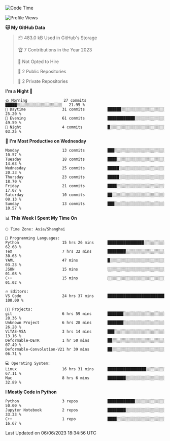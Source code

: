 <!--START_SECTION:waka-->
![Code Time](http://img.shields.io/badge/Code%20Time-157%20hrs%2011%20mins-blue)

![Profile Views](http://img.shields.io/badge/Profile%20Views-0-blue)

**🐱 My GitHub Data** 

> 📦 483.0 kB Used in GitHub's Storage 
 > 
> 🏆 7 Contributions in the Year 2023
 > 
> 🚫 Not Opted to Hire
 > 
> 📜 2 Public Repositories 
 > 
> 🔑 2 Private Repositories 
 > 
**I'm a Night 🦉** 

```text
🌞 Morning                27 commits          █████░░░░░░░░░░░░░░░░░░░░   21.95 % 
🌆 Daytime                31 commits          ██████░░░░░░░░░░░░░░░░░░░   25.20 % 
🌃 Evening                61 commits          ████████████░░░░░░░░░░░░░   49.59 % 
🌙 Night                  4 commits           █░░░░░░░░░░░░░░░░░░░░░░░░   03.25 % 
```
📅 **I'm Most Productive on Wednesday** 

```text
Monday                   13 commits          ███░░░░░░░░░░░░░░░░░░░░░░   10.57 % 
Tuesday                  18 commits          ████░░░░░░░░░░░░░░░░░░░░░   14.63 % 
Wednesday                25 commits          █████░░░░░░░░░░░░░░░░░░░░   20.33 % 
Thursday                 23 commits          █████░░░░░░░░░░░░░░░░░░░░   18.70 % 
Friday                   21 commits          ████░░░░░░░░░░░░░░░░░░░░░   17.07 % 
Saturday                 10 commits          ██░░░░░░░░░░░░░░░░░░░░░░░   08.13 % 
Sunday                   13 commits          ███░░░░░░░░░░░░░░░░░░░░░░   10.57 % 
```


📊 **This Week I Spent My Time On** 

```text
🕑︎ Time Zone: Asia/Shanghai

💬 Programming Languages: 
Python                   15 hrs 26 mins      ████████████████░░░░░░░░░   62.68 % 
TeX                      7 hrs 32 mins       ████████░░░░░░░░░░░░░░░░░   30.63 % 
YAML                     47 mins             █░░░░░░░░░░░░░░░░░░░░░░░░   03.23 % 
JSON                     15 mins             ░░░░░░░░░░░░░░░░░░░░░░░░░   01.08 % 
C++                      15 mins             ░░░░░░░░░░░░░░░░░░░░░░░░░   01.02 % 

🔥 Editors: 
VS Code                  24 hrs 37 mins      █████████████████████████   100.00 % 

🐱‍💻 Projects: 
git                      6 hrs 59 mins       ███████░░░░░░░░░░░░░░░░░░   28.36 % 
Unknown Project          6 hrs 28 mins       ███████░░░░░░░░░░░░░░░░░░   26.28 % 
ViTAE-VSA                3 hrs 14 mins       ███░░░░░░░░░░░░░░░░░░░░░░   13.16 % 
Deformable-DETR          1 hr 50 mins        ██░░░░░░░░░░░░░░░░░░░░░░░   07.49 % 
Deformable-Convolution-V21 hr 39 mins        ██░░░░░░░░░░░░░░░░░░░░░░░   06.71 % 

💻 Operating System: 
Linux                    16 hrs 31 mins      █████████████████░░░░░░░░   67.11 % 
Mac                      8 hrs 6 mins        ████████░░░░░░░░░░░░░░░░░   32.89 % 
```

**I Mostly Code in Python** 

```text
Python                   3 repos             ████████████░░░░░░░░░░░░░   50.00 % 
Jupyter Notebook         2 repos             ████████░░░░░░░░░░░░░░░░░   33.33 % 
C++                      1 repo              ████░░░░░░░░░░░░░░░░░░░░░   16.67 % 
```




 Last Updated on 06/06/2023 18:34:56 UTC
<!--END_SECTION:waka-->
